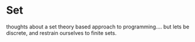 # Set
thoughts about a set theory based approach to programming.... but lets be discrete, and restrain ourselves to finite sets.
